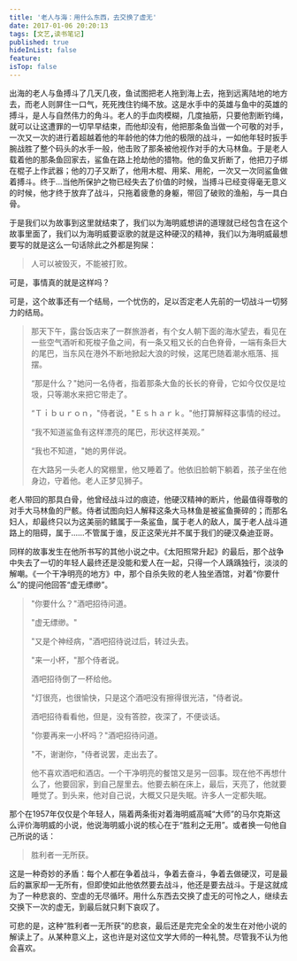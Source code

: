 ```yaml
---
title: '老人与海：用什么东西，去交换了虚无'
date: 2017-01-06 20:20:13
tags: [文艺,读书笔记]
published: true
hideInList: false
feature: 
isTop: false
---
```

  出海的老人与鱼搏斗了几天几夜，鱼试图把老人拖到海上去，拖到远离陆地的地方去，而老人则屏住一口气，死死拽住钓绳不放。这是水手中的英雄与鱼中的英雄的搏斗，是人与自然伟力的角斗。老人的手血肉模糊，几度抽筋，只要他割断钓绳，就可以让这遭罪的一切早早结束，而他却没有，他把那条鱼当做一个可敬的对手，一次又一次的进行着超越着他的年龄他的体力他的极限的战斗，一如他年轻时扳手腕战胜了整个码头的水手一般，他击败了那条被他视作对手的大马林鱼。于是老人载着他的那条鱼回家去，鲨鱼在路上抢劫他的猎物。他的鱼叉折断了，他把刀子绑在棍子上作武器；他的刀子又断了，他用木棍、用桨、用舵，一次又一次同鲨鱼做着搏斗。终于…当他所保护之物已经失去了价值的时候，当搏斗已经变得毫无意义的时候，他才终于放弃了战斗，只拖着疲惫的身躯，带回了破败的渔船，与一具白骨。 

  于是我们以为故事到这里就结束了，我们以为海明威想讲的道理就已经包含在这个故事里面了，我们以为海明威要讴歌的就是这种硬汉的精神，我们以为海明威最想要写的就是这么一句话除此之外都是狗屎：

> 人可以被毁灭，不能被打败。

  可是，事情真的就是这样吗？

  可是，这个故事还有一个结局，一个忧伤的，足以否定老人先前的一切战斗一切努力的结局。

> 那天下午，露台饭店来了一群旅游者，有个女人朝下面的海水望去，看见在一些空气酒听和死梭子鱼之间，有一条又粗又长的白色脊骨，一端有条巨大的尾巴，当东风在港外不断地掀起大浪的时候，这尾巴随着潮水瓶落、摇摆。
>
> “那是什么？"她问一名侍者，指着那条大鱼的长长的脊骨，它如今仅仅是垃圾，只等潮水来把它带走了。
>
> “Ｔｉｂｕｒｏｎ，"侍者说，"Ｅｓｈａｒｋ。"他打算解释这事情的经过。
>
> “我不知道鲨鱼有这样漂亮的尾巴，形状这样美观。”
>
> “我也不知道，"她的男伴说。
>
> 在大路另一头老人的窝棚里，他又睡着了。他依旧脸朝下躺着，孩子坐在他身边，守着他。老人正梦见狮子。

  老人带回的那具白骨，他曾经战斗过的痕迹，他硬汉精神的断片，他最值得尊敬的对手大马林鱼的尸骸。侍者试图向妇人解释这条大马林鱼是被鲨鱼撕碎的；而那名妇人，却最终只以为这美丽的鳍属于一条鲨鱼，属于老人的敌人，属于老人战斗道路上的阻碍，属于……不管属于谁，反正这荣光并不属于我们的硬汉桑迪亚哥。

  同样的故事发生在他所书写的其他小说之中。《太阳照常升起》的最后，那个战争中失去了一切的年轻人最终还是没能和爱人在一起，只得一个人踽踽独行，淡淡的解嘲。《一个干净明亮的地方》中，那个自杀失败的老人独坐酒馆，对着“你要什么”的提问他回答“虚无缥缈”。

>"你要什么？"酒吧招待问道。
>
> "虚无缥缈。" 
>
> "又是个神经病，"酒吧招待说过后，转过头去。
>
> "来一小杯，"那个侍者说。
>
> 酒吧招待倒了一杯给他。
>
> "灯很亮，也很愉快，只是这个酒吧没有擦得很光洁，"侍者说。
>
> 酒吧招待看看他，但是，没有答腔，夜深了，不便谈话。 
>
> "你要再来一小杯吗？"酒吧招待问道。 
>
> "不，谢谢你，"侍者说罢，走出去了。
>
> 他不喜欢酒吧和酒店。一个干净明亮的餐馆又是另一回事。现在他不再想什么了，他要回家，到自己屋里去。他要去躺在床上，最后，天亮了，他就要睡觉了。到头来，他对自己说，大概又只是失眠。许多人一定都失眠。

  那个在1957年仅仅是个年轻人，隔着两条街对着海明威高喊“大师”的马尔克斯这么评价海明威的小说，他说海明威小说的核心在于“胜利之无用”。或者换一句他自己所说的话：

> 胜利者一无所获。

  这是一种奇妙的矛盾：每个人都在争着战斗，争着去奋斗，争着去做硬汉，可是最后的赢家却一无所有，但即使如此他依然要去战斗，他还是要去战斗。于是这就成为了一种悲哀的、空虚的无尽循环。用什么东西去交换了虚无的可怜之人，继续去交换下一次的虚无，到最后就只剩下哀叹了。

  可悲的是，这种“胜利者一无所获”的悲哀，最后还是完完全全的发生在对他小说的解读上了。从某种意义上，这也许是对这位文学大师的一种礼赞。尽管我不认为他会喜欢。

